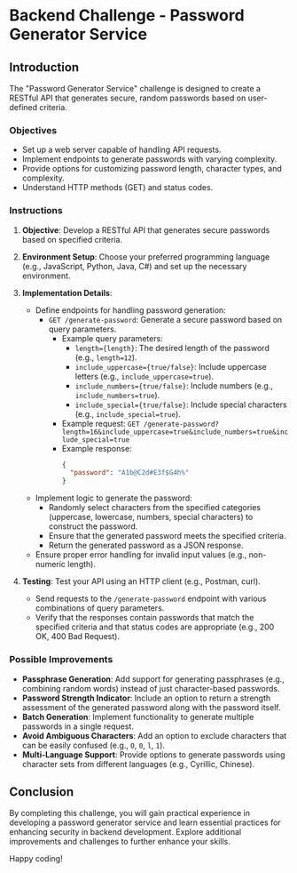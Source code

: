 # Backend Challenge - Password Generator Service

## Introduction

The "Password Generator Service" challenge is designed to create a RESTful API that generates secure, random passwords based on user-defined criteria.

### Objectives

- Set up a web server capable of handling API requests.
- Implement endpoints to generate passwords with varying complexity.
- Provide options for customizing password length, character types, and complexity.
- Understand HTTP methods (GET) and status codes.

### Instructions

1. **Objective**: Develop a RESTful API that generates secure passwords based on specified criteria.

2. **Environment Setup**: Choose your preferred programming language (e.g., JavaScript, Python, Java, C#) and set up the necessary environment.

3. **Implementation Details**:
   - Define endpoints for handling password generation:
     - `GET /generate-password`: Generate a secure password based on query parameters.
       - Example query parameters:
         - `length={length}`: The desired length of the password (e.g., `length=12`).
         - `include_uppercase={true/false}`: Include uppercase letters (e.g., `include_uppercase=true`).
         - `include_numbers={true/false}`: Include numbers (e.g., `include_numbers=true`).
         - `include_special={true/false}`: Include special characters (e.g., `include_special=true`).
       - Example request: `GET /generate-password?length=16&include_uppercase=true&include_numbers=true&include_special=true`
       - Example response:
         ```json
         {
           "password": "A1b@C2d#E3f$G4h%"
         }
         ```
   - Implement logic to generate the password:
     - Randomly select characters from the specified categories (uppercase, lowercase, numbers, special characters) to construct the password.
     - Ensure that the generated password meets the specified criteria.
     - Return the generated password as a JSON response.
   - Ensure proper error handling for invalid input values (e.g., non-numeric length).

4. **Testing**: Test your API using an HTTP client (e.g., Postman, curl).
   - Send requests to the `/generate-password` endpoint with various combinations of query parameters.
   - Verify that the responses contain passwords that match the specified criteria and that status codes are appropriate (e.g., 200 OK, 400 Bad Request).

### Possible Improvements

- **Passphrase Generation**: Add support for generating passphrases (e.g., combining random words) instead of just character-based passwords.
- **Password Strength Indicator**: Include an option to return a strength assessment of the generated password along with the password itself.
- **Batch Generation**: Implement functionality to generate multiple passwords in a single request.
- **Avoid Ambiguous Characters**: Add an option to exclude characters that can be easily confused (e.g., `O`, `0`, `l`, `1`).
- **Multi-Language Support**: Provide options to generate passwords using character sets from different languages (e.g., Cyrillic, Chinese).

## Conclusion

By completing this challenge, you will gain practical experience in developing a password generator service and learn essential practices for enhancing security in backend development. Explore additional improvements and challenges to further enhance your skills.

Happy coding!
